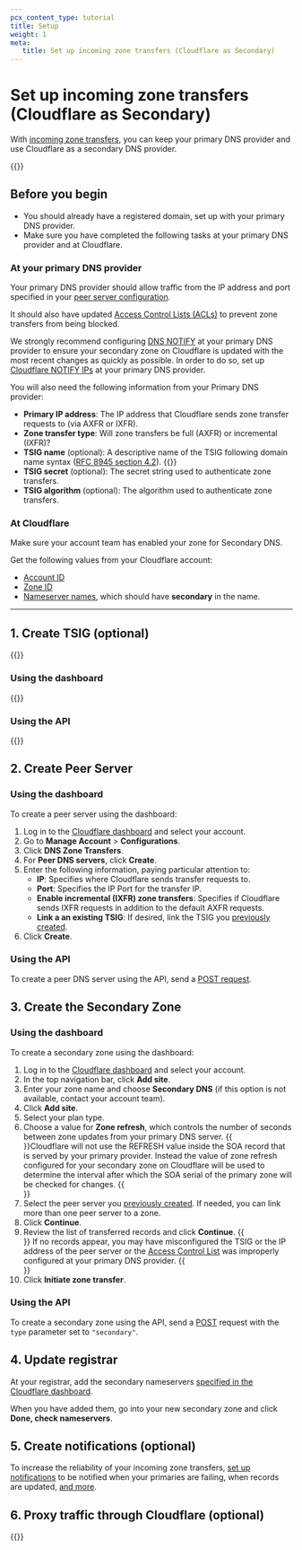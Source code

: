 ```yaml
---
pcx_content_type: tutorial
title: Setup
weight: 1
meta:
   title: Set up incoming zone transfers (Cloudflare as Secondary)
---
```


# Set up incoming zone transfers (Cloudflare as Secondary)

With [incoming zone transfers](/dns/zone-setups/zone-transfers/cloudflare-as-secondary/), you can keep your primary DNS provider and use Cloudflare as a secondary DNS provider.

{{<render file="_secondary-dns-override.md">}} <br />

## Before you begin

* You should already have a registered domain, set up with your primary DNS provider.
* Make sure you have completed the following tasks at your primary DNS provider and at Cloudflare.

### At your primary DNS provider

Your primary DNS provider should allow traffic from the IP address and port specified in your [peer server configuration](#step-2---create-peer-server).

It should also have updated [Access Control Lists (ACLs)](/dns/zone-setups/zone-transfers/access-control-lists/cloudflare-ip-addresses/#cloudflare-as-secondary) to prevent zone transfers from being blocked.

We strongly recommend configuring [DNS NOTIFY](https://datatracker.ietf.org/doc/html/rfc1996) at your primary DNS provider to ensure your secondary zone on Cloudflare is updated with the most recent changes as quickly as possible. In order to do so, set up [Cloudflare NOTIFY IPs](/dns/zone-setups/zone-transfers/access-control-lists/cloudflare-ip-addresses/#notify-ips) at your primary DNS provider.

You will also need the following information from your Primary DNS provider:

- **Primary IP address**: The IP address that Cloudflare sends zone transfer requests to (via AXFR or IXFR).
- **Zone transfer type**: Will zone transfers be full (AXFR) or incremental (IXFR)?
- **TSIG name** (optional): A descriptive name of the TSIG following domain name syntax ([RFC 8945 section 4.2](https://datatracker.ietf.org/doc/html/rfc8945#section-4.2)).
 {{<render file="_tsig-name-match.md">}}
- **TSIG secret** (optional): The secret string used to authenticate zone transfers.
- **TSIG algorithm** (optional): The algorithm used to authenticate zone transfers.

### At Cloudflare

Make sure your account team has enabled your zone for Secondary DNS.

Get the following values from your Cloudflare account:
- [Account ID](/fundamentals/setup/find-account-and-zone-ids/)
- [Zone ID](/fundamentals/setup/find-account-and-zone-ids/)
- [Nameserver names](/dns/zone-setups/full-setup/setup/#get-nameserver-names), which should have **secondary** in the name.

---

## 1. Create TSIG (optional)

{{<render file="_tsig-definition.md">}}

### Using the dashboard

{{<render file="_tsig-create-dash.md">}}

### Using the API

{{<render file="_tsig-create-api.md">}}

## 2. Create Peer Server

### Using the dashboard

To create a peer server using the dashboard:

1. Log in to the [Cloudflare dashboard](https://dash.cloudflare.com/login) and select your account.
2. Go to **Manage Account** > **Configurations**.
3. Click **DNS Zone Transfers**.
4. For **Peer DNS servers**, click **Create**. 
5. Enter the following information, paying particular attention to:
    - **IP**: Specifies where Cloudflare sends transfer requests to.
    - **Port**: Specifies the IP Port for the transfer IP.
    - **Enable incremental (IXFR) zone transfers**: Specifies if Cloudflare sends IXFR requests in addition to the default AXFR requests.
    - **Link a an existing TSIG**: If desired, link the TSIG you [previously created](#step-1---create-tsig-optional). 
6. Click **Create**.

### Using the API

To create a peer DNS server using the API, send a [POST request](/api/operations/secondary-dns-(-peer)-create-peer).

## 3. Create the Secondary Zone

### Using the dashboard

To create a secondary zone using the dashboard:

1. Log in to the [Cloudflare dashboard](https://dash.cloudflare.com/login) and select your account.
2. In the top navigation bar, click **Add site**.
3. Enter your zone name and choose **Secondary DNS** (if this option is not available, contact your account team).
4. Click **Add site**.
5. Select your plan type.
6. Choose a value for **Zone refresh**, which controls the number of seconds between zone updates from your primary DNS server.
    {{<Aside type="warning">}}Cloudflare will not use the REFRESH value inside the SOA record that is served by your primary provider. Instead the value of zone refresh configured for your secondary zone on Cloudflare will be used to determine the interval after which the SOA serial of the primary zone will be checked for changes.
    {{</Aside>}}
7. Select the peer server you [previously created](#step-2---create-peer-server). If needed, you can link more than one peer server to a zone.
8. Click **Continue**.
9. Review the list of transferred records and click **Continue**.
    {{<Aside type="note">}} If no records appear, you may have misconfigured the TSIG or the IP address of the peer server or the [Access Control List](/dns/zone-setups/zone-transfers/access-control-lists/cloudflare-ip-addresses/#cloudflare-as-secondary) was improperly configured at your primary DNS provider.
    {{</Aside>}}
10. Click **Initiate zone transfer**.

### Using the API

To create a secondary zone using the API, send a [POST](/api/operations/secondary-dns-(-secondary-zone)-create-secondary-zone-configuration) request with the `type` parameter set to `"secondary"`.

## 4. Update registrar

At your registrar, add the secondary nameservers [specified in the Cloudflare dashboard](/dns/zone-setups/full-setup/setup/#get-nameserver-names).

When you have added them, go into your new secondary zone and click **Done, check nameservers**.

## 5. Create notifications (optional)

To increase the reliability of your incoming zone transfers, [set up notifications](/notifications/create-notifications/) to be notified when your primaries are failing, when records are updated, [and more](/notifications/notification-available/#dns).

## 6. Proxy traffic through Cloudflare (optional)

{{<render file="_secondary-dns-override.md">}}
